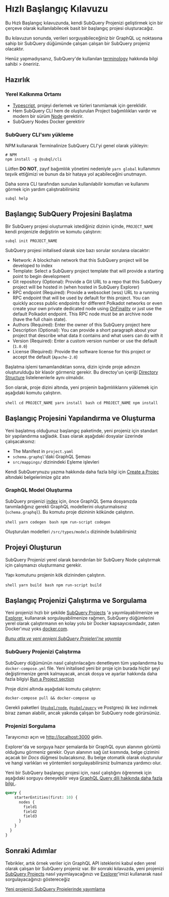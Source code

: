 # Hızlı Başlangıç Kılavuzu

Bu Hızlı Başlangıç kılavuzunda, kendi SubQuery Projenizi geliştirmek için bir çerçeve olarak kullanılabilecek basit bir başlangıç projesi oluşturacağız.

Bu kılavuzun sonunda, verileri sorguyabileceğiniz bir GraphQL uç noktasına sahip bir SubQuery düğümünde çalışan çalışan bir SubQuery projeniz olacaktır.

Henüz yapmadıysanız, SubQuery'de kullanılan [terminology](../#terminology) hakkında bilgi sahibi > öneririz.

## Hazırlık

### Yerel Kalkınma Ortamı

- [Typescript](https://www.typescriptlang.org/), projeyi derlemek ve türleri tanımlamak için gereklidir.
- Hem SubQuery CLI hem de oluşturulan Project bağımlılıkları vardır ve modern bir sürüm [Node](https://nodejs.org/en/) gerektirir.
- SubQuery Nodes Docker gerektirir

### SubQuery CLI'sını yükleme

NPM kullanarak Terminalinize SubQuery CLI'yi genel olarak yükleyin:

```shell
# NPM
npm install -g @subql/cli
```

Lütfen **DO NOT**, zayıf bağımlılık yönetimi nedeniyle `yarn global` kullanımını teşvik ettiğimizi ve bunun da bir hataya yol açabileceğini unutmayın.

Daha sonra CLI tarafından sunulan kullanılabilir komutları ve kullanımı görmek için yardım çalıştırabilirsiniz

```shell
subql help
```

## Başlangıç SubQuery Projesini Başlatma

Bir SubQuery projesi oluşturmak istediğiniz dizinin içinde, `PROJECT_NAME` kendi projenizle değiştirin ve komutu çalıştırın:

```shell
subql init PROJECT_NAME
```

SubQuery projesi initalised olarak size bazı sorular sorulana olacaktır:

- Network: A blockchain network that this SubQuery project will be developed to index
- Template: Select a SubQuery project template that will provide a starting point to begin development
- Git repository (Optional): Provide a Git URL to a repo that this SubQuery project will be hosted in (when hosted in SubQuery Explorer)
- RPC endpoint (Required): Provide a websocket (wss) URL to a running RPC endpoint that will be used by default for this project. You can quickly access public endpoints for different Polkadot networks or even create your own private dedicated node using [OnFinality](https://app.onfinality.io) or just use the default Polkadot endpoint. This RPC node must be an archive node (have the full chain state).
- Authors (Required): Enter the owner of this SubQuery project here
- Description (Optional): You can provide a short paragraph about your project that describe what data it contains and what users can do with it
- Version (Required): Enter a custom version number or use the default (`1.0.0`)
- License (Required): Provide the software license for this project or accept the default (`Apache-2.0`)

Başlatma işlemi tamamlandıktan sonra, dizin içinde proje adınızın oluşturulduğu bir klasör görmeniz gerekir. Bu directoy'un içeriği [Directory Structure](../create/introduction.md#directory-structure) listelenenlerle aynı olmalıdır.

Son olarak, proje dizini altında, yeni projenin bağımlılıklarını yüklemek için aşağıdaki komutu çalıştırın.

<CodeGroup> <CodeGroupItem title="YARN" active> `shell cd PROJECT_NAME yarn install ` </CodeGroupItem> <CodeGroupItem title="NPM"> `bash cd PROJECT_NAME npm install ` </CodeGroupItem> </CodeGroup>

## Başlangıç Projesini Yapılandırma ve Oluşturma

Yeni başlatmış olduğunuz başlangıç paketinde, yeni projeniz için standart bir yapılandırma sağladık. Esas olarak aşağıdaki dosyalar üzerinde çalışacaksınız:

- The Manifest in `project.yaml`
- `schema.graphql`'daki GraphQL Şeması
- `src/mappings/` dizinindeki Eşleme işlevleri

Kendi SubQuerynuzu yazma hakkında daha fazla bilgi için [ Create a Projec](../create/introduction.md) altındaki belgelerimize göz atın

### GraphQL Model Oluşturma

SubQuery projenizi [index](../run_publish/run.md) için, önce GraphQL Şema dosyanızda tanımladığınız gerekli GraphQL modellerini oluşturmalısınız (`schema.graphql`). Bu komutu proje dizininin kökünde çalıştırın.

<CodeGroup> <CodeGroupItem title="YARN" active> `shell yarn codegen ` </CodeGroupItem> <CodeGroupItem title="NPM"> `bash npm run-script codegen ` </CodeGroupItem> </CodeGroup>

Oluşturulan modelleri `/src/types/models` dizininde bulabilirsiniz

## Projeyi Oluşturun

SubQuery Projenizi yerel olarak barındırılan bir SubQuery Node çalıştırmak için çalışmanızı oluşturmanız gerekir.

Yapı komutunu projenin kök dizininden çalıştırın.

<CodeGroup> <CodeGroupItem title="YARN" active> `shell yarn build ` </CodeGroupItem> <CodeGroupItem title="NPM"> `bash npm run-script build ` </CodeGroupItem> </CodeGroup>

## Başlangıç Projenizi Çalıştırma ve Sorgulama

Yeni projenizi hızlı bir şekilde [SubQuery Projects](https://project.subquery.network) 'a yayımlayabilmenize ve [Explorer](https://explorer.subquery.network), kullanarak sorgulayabilmenize rağmen, SubQuery düğümlerini yerel olarak çalıştırmanın en kolay yolu bir Docker kapsayıcısındadır, zaten Docker'ınuz yoks [docker.com](https://docs.docker.com/get-docker/).

[_Bunu atla ve yeni projeni SubQuery Projeleri'ne yayımla_](../run_publish/publish.md)</em></a></em></a>

### SubQuery Projenizi Çalıştırma

SubQuery düğümünün nasıl çalıştırılacağını denetleyen tüm yapılandırma bu `docker-compose.yml` file. Yeni initalised yeni bir proje için burada hiçbir şeyi değiştirmenize gerek kalmayacak, ancak dosya ve ayarlar hakkında daha fazla bilgiyi [Run a Project section](../run_publish/run.md)

Proje dizini altında aşağıdaki komutu çalıştırın:

```shell
docker-compose pull && docker-compose up
```

Gerekli paketleri ([`@subql/node`](https://www.npmjs.com/package/@subql/node), [`@subql/query`](https://www.npmjs.com/package/@subql/query) ve Postgres) ilk kez indirmek biraz zaman alabilir, ancak yakında çalışan bir SubQuery node görürsünüz.

### Projenizi Sorgulama

Tarayıcınızı açın ve [http://localhost:3000](http://localhost:3000) gidin.

Explorer'da ve sorguya hazır şemalarda bir GraphQL oyun alanının görüntü olduğunu görmeniz gerekir. Oyun alanının sağ üst kısmında, belge çizimini açacak bir _Docs_ düğmesi bulacaksınız. Bu belge otomatik olarak oluşturulur ve hangi varlıkları ve yöntemleri sorgulayabilirsiniz bulmanıza yardımcı olur.

Yeni bir SubQuery başlangıç projesi için, nasıl çalıştığını öğrenmek için aşağıdaki sorguyu deneyebilir veya [GraphQL Query dili hakkında daha fazla bilgi ](../run_publish/graphql.md).

```graphql
query {
    starterEntities(first: 10) {
      nodes {
        field1
        field2
        field3
      }
    }
  }
}
```

## Sonraki Adımlar

Tebrikler, artık örnek veriler için GraphQL API isteklerini kabul eden yerel olarak çalışan bir SubQuery projeniz var. Bir sonraki kılavuzda, yeni projenizi [SubQuery Projects](https://project.subquery.network) nasıl yayımlayacağınızı ve [Explorer](https://explorer.subquery.network)'imizi kullanarak nasıl sorgulayacağınızı göstereceğiz

[Yeni projenizi SubQuery Projelerinde yayımlama](../run_publish/publish.md)
